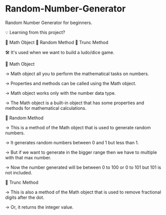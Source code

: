 # Random-Number-Generator
Random Number Generator for beginners. 

💡 Learning from this project? 
 
📌 Math Object
📌 Random Method
📌 Trunc Method

🛠 It's used when we want to build a ludo/dice game.


📌 Math Object

→ Math object all you to perform the mathematical tasks on numbers.

→ Properties and methods can be called using the Math object.

→ Math object works only with the number data type.

→ The Math object is a built-in object that has some properties and methods for mathematical calculations.

📌 Random Method

→ This is a method of the Math object that is used to generate random numbers.

→ It generates random numbers between 0 and 1 but less than 1.

→ But if we want to generate in the bigger range then we have to multiple with that max number. 

→ Now the number generated will be between 0 to 100 or 0 to 101 but 101 is not included.

📌 Trunc Method

→ This is also a method of the Math object that is used to remove fractional digits after the dot.

→ Or, it returns the integer value.

